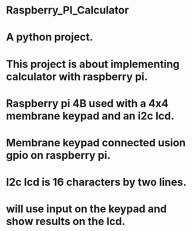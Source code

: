 # Raspberry_PI_Calculator
# A python project.
# This project is about implementing calculator with raspberry pi.
# Raspberry pi 4B used with a 4x4 membrane keypad and an i2c lcd.
# Membrane keypad connected usion gpio on raspberry pi.
# I2c lcd is 16 characters by two lines.
# will use input on the keypad and show results on the lcd.
